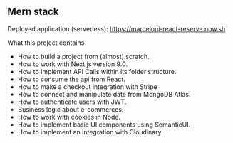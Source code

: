 ## Mern stack

Deployed application (serverless): https://marceloni-react-reserve.now.sh

What this project contains

- How to build a project from (almost) scratch.
- How to work with Next.js version 9.0.
- How to Implement API Calls within its folder structure.
- How to consume the api from React.
- How to make a checkout integration with Stripe
- How to connect and manipulate date from MongoDB Atlas.
- How to authenticate users with JWT.
- Business logic about e-commerces.
- How to work with cookies in Node.
- How to implement basic UI components using SemanticUI.
- How to implement an integration with Cloudinary.

